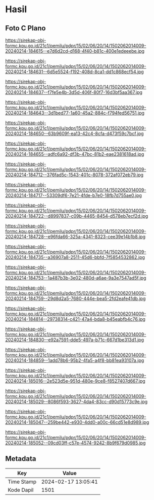 # Hasil

## Foto C Plano

https://sirekap-obj-formc.kpu.go.id/21c1/pemilu/pdpr/15/02/06/20/14/1502062014009-20240214-184615--e7d6d2cd-d168-4f40-b81c-400e1edeeebe.jpg

https://sirekap-obj-formc.kpu.go.id/21c1/pemilu/pdpr/15/02/06/20/14/1502062014009-20240214-184631--6d5e5524-f192-408d-8ca1-dd1c868ecf54.jpg

https://sirekap-obj-formc.kpu.go.id/21c1/pemilu/pdpr/15/02/06/20/14/1502062014009-20240214-184637--f7fe5e4b-3d5d-406f-80f7-16d3bf5aa367.jpg

https://sirekap-obj-formc.kpu.go.id/21c1/pemilu/pdpr/15/02/06/20/14/1502062014009-20240214-184643--3d1bed77-1a60-45a2-884c-f794fed56751.jpg

https://sirekap-obj-formc.kpu.go.id/21c1/pemilu/pdpr/15/02/06/20/14/1502062014009-20240214-184650--63b9609f-ea13-42c4-8cfa-d473f59c7bcf.jpg

https://sirekap-obj-formc.kpu.go.id/21c1/pemilu/pdpr/15/02/06/20/14/1502062014009-20240214-184655--adfc6a92-df3b-47bc-81b2-eae2381618ad.jpg

https://sirekap-obj-formc.kpu.go.id/21c1/pemilu/pdpr/15/02/06/20/14/1502062014009-20240214-184712--376fad5c-1543-401c-8078-372af072eb79.jpg

https://sirekap-obj-formc.kpu.go.id/21c1/pemilu/pdpr/15/02/06/20/14/1502062014009-20240214-184717--53309df6-7e21-4fde-b7e0-18fb7d755ae0.jpg

https://sirekap-obj-formc.kpu.go.id/21c1/pemilu/pdpr/15/02/06/20/14/1502062014009-20240214-184722--d8997837-c09b-4465-8454-d578eb7ecf2d.jpg

https://sirekap-obj-formc.kpu.go.id/21c1/pemilu/pdpr/15/02/06/20/14/1502062014009-20240214-184728--e96fda66-325a-4341-8323-cee39e14b1b8.jpg

https://sirekap-obj-formc.kpu.go.id/21c1/pemilu/pdpr/15/02/06/20/14/1502062014009-20240214-184735--a36907a8-2511-45d6-bbfd-7f5854532862.jpg

https://sirekap-obj-formc.kpu.go.id/21c1/pemilu/pdpr/15/02/06/20/14/1502062014009-20240214-184753--1a487b3b-3e02-480d-a6ae-9a3e7547ad5f.jpg

https://sirekap-obj-formc.kpu.go.id/21c1/pemilu/pdpr/15/02/06/20/14/1502062014009-20240214-184759--29d8d2a5-7680-444e-bea5-2fd2eafe41db.jpg

https://sirekap-obj-formc.kpu.go.id/21c1/pemilu/pdpr/15/02/06/20/14/1502062014009-20240214-184814--29738314-c421-47a4-bda8-b45eabfb4c76.jpg

https://sirekap-obj-formc.kpu.go.id/21c1/pemilu/pdpr/15/02/06/20/14/1502062014009-20240214-184830--e92a7591-dde5-497a-b71c-667d1be313d1.jpg

https://sirekap-obj-formc.kpu.go.id/21c1/pemilu/pdpr/15/02/06/20/14/1502062014009-20240214-184859--1add78b6-95b2-4fa5-a4f8-bb81ea93107a.jpg

https://sirekap-obj-formc.kpu.go.id/21c1/pemilu/pdpr/15/02/06/20/14/1502062014009-20240214-185016--2e523d5e-951d-480e-9ce8-f8527407d667.jpg

https://sirekap-obj-formc.kpu.go.id/21c1/pemilu/pdpr/15/02/06/20/14/1502062014009-20240214-185029--8086f593-3627-4da4-83cc-d90d15773c9e.jpg

https://sirekap-obj-formc.kpu.go.id/21c1/pemilu/pdpr/15/02/06/20/14/1502062014009-20240214-185047--259be442-e930-4dd0-a00c-66cd51e8d989.jpg

https://sirekap-obj-formc.kpu.go.id/21c1/pemilu/pdpr/15/02/06/20/14/1502062014009-20240214-185052--09cd03ff-c57e-4574-9242-8b9f679d0985.jpg


## Metadata

| Key        | Value               |
| ---------- | ------------------- |
| Time Stamp | 2024-02-17 13:05:41 |
| Kode Dapil | 1501                |



